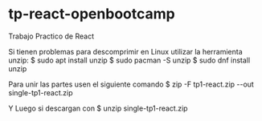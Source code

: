 # tp-react-openbootcamp
Trabajo Practico de React

Si tienen problemas para descomprimir en Linux utilizar la herramienta unzip:
$ sudo apt install unzip
$ sudo pacman -S unzip
$ sudo dnf install unzip

Para unir las partes usen el siguiente comando
$ zip -F tp1-react.zip --out single-tp1-react.zip

Y Luego si descargan con 
$ unzip single-tp1-react.zip
